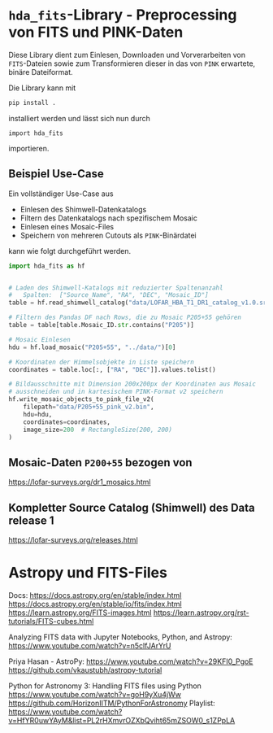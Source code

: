 # `hda_fits`-Library - Preprocessing von FITS und PINK-Daten

Diese Library dient zum Einlesen, Downloaden und Vorverarbeiten von
`FITS`-Dateien sowie zum Transformieren dieser in das von `PINK`
erwartete, binäre Dateiformat.

Die Library kann mit 
```sh
pip install .
``` 

installiert werden und lässt sich nun durch 

```
import hda_fits
```

importieren.

## Beispiel Use-Case

Ein vollständiger Use-Case aus

* Einlesen des Shimwell-Datenkatalogs
* Filtern des Datenkatalogs nach spezifischem Mosaic
* Einlesen eines Mosaic-Files
* Speichern von mehreren Cutouts als `PINK`-Binärdatei

kann wie folgt durchgeführt werden.

```python
import hda_fits as hf


# Laden des Shimwell-Katalogs mit reduzierter Spaltenanzahl
#   Spalten:  ["Source_Name", "RA", "DEC", "Mosaic_ID"]
table = hf.read_shimwell_catalog("data/LOFAR_HBA_T1_DR1_catalog_v1.0.srl.fits", reduced=True)

# Filtern des Pandas DF nach Rows, die zu Mosaic P205+55 gehören
table = table[table.Mosaic_ID.str.contains("P205")]

# Mosaic Einlesen
hdu = hf.load_mosaic("P205+55", "../data/")[0]

# Koordinaten der Himmelsobjekte in Liste speichern
coordinates = table.loc[:, ["RA", "DEC"]].values.tolist()

# Bildausschnitte mit Dimension 200x200px der Koordinaten aus Mosaic
# ausschneiden und in kartesischem PINK-Format v2 speichern
hf.write_mosaic_objects_to_pink_file_v2(
    filepath="data/P205+55_pink_v2.bin",
    hdu=hdu,
    coordinates=coordinates,
    image_size=200  # RectangleSize(200, 200)
)
```



## Mosaic-Daten `P200+55` bezogen von

https://lofar-surveys.org/dr1_mosaics.html

## Kompletter Source Catalog (Shimwell) des Data release 1

https://lofar-surveys.org/releases.html


# Astropy und FITS-Files

Docs:
https://docs.astropy.org/en/stable/index.html
https://docs.astropy.org/en/stable/io/fits/index.html
https://learn.astropy.org/FITS-images.html
https://learn.astropy.org/rst-tutorials/FITS-cubes.html


Analyzing FITS data with Jupyter Notebooks, Python, and Astropy:
https://www.youtube.com/watch?v=n5clfJArYrU


Priya Hasan - AstroPy:
https://www.youtube.com/watch?v=29KFI0_PgoE
https://github.com/vkaustubh/astropy-tutorial


Python for Astronomy 3: Handling FITS files using Python
https://www.youtube.com/watch?v=goH9yXu4jWw
https://github.com/HorizonIITM/PythonForAstronomy
Playlist: https://www.youtube.com/watch?v=HfYR0uwYAyM&list=PL2rHXmvrOZXbQviht65mZSOW0_s1ZPpLA
